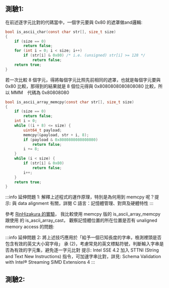 ## 測驗1:

在前述逐字元比對的代碼當中，一個字元要與 0x80 的遮罩做and邏輯:

```c
bool is_ascii_char(const char str[], size_t size)
{
    if (size == 0)
        return false;
    for (int i = 0; i < size; i++)
        if (str[i] & 0x80) /* i.e. (unsigned) str[i] >= 128 */
            return false;
    return true;
}
```

若一次比較 8 個字元，得將每個字元比照先前相同的遮罩，也就是每個字元要與 0x80 比較，那得到的結果就是 8 個位元得與 0x8080808080808080 比較，所以 MMM　代碼為 0x80808080

```c
bool is_ascii_array_memcpy(const char str[], size_t size)
{
    if (size == 0)
        return false;
    int i = 0;
    while ((i + 8) <= size) {
        uint64_t payload;
        memcpy(&payload, str + i, 8);
        if (payload & 0x8080808080808080)
            return false;
        i += 8;
    }
    while (i < size) {
        if (str[i] & 0x80)
            return false;
        i++;
    }
    return true;
}
```

:::info
延伸問題 1:
解釋上述程式的運作原理，特別是為何用到 memcpy 呢？提示: 與 data alignment 有關，詳閱 C 語言：記憶體管理、對齊及硬體特性
:::

參考 [RinHizakura 的實驗](https://hackmd.io/@RinHizakura/SJ5NuIANP#Why-memcpy%EF%BC%9F)，
我比較使用 memcpy 版的 is_ascii_array_memcpy 跟使用 的 is_ascii_array_cast，
觀察記憶體位置的所在位置是否有 unaligned memory access 的問題:

:::info
延伸問題 2:
將上述技巧應用於「給予一個已知長度的字串，檢測裡頭是否包含有效的英文大小寫字母」
承 (2)，考慮常見的英文標點符號，判斷輸入字串是否為有效的字元集，避免逐一字元比對
提示: Intel SSE 4.2 加入 STTNI (String and Text New Instructions) 指令，可加速字串比對，詳見: Schema Validation with Intel® Streaming SIMD Extensions 4
:::

## 測驗2:
